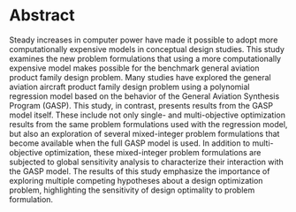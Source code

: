 # Abstract

Steady increases in computer power have made it possible to adopt more computationally expensive models in conceptual design studies.
    This study examines the new problem formulations that using a more computationally expensive model makes possible for the benchmark general aviation product family design problem.
    Many studies have explored the general aviation aircraft product family design problem using a polynomial regression model based on the behavior of the General Aviation Synthesis Program (GASP).
    This study, in contrast, presents results from the GASP model itself.
    These include not only single- and multi-objective optimization results from the same problem formulations used with the regression model, but also an exploration of several mixed-integer problem formulations that become available when the full GASP model is used.
    In addition to multi-objective optimization, these mixed-integer problem formulations are subjected to global sensitivity analysis to characterize their interaction with the GASP model.
    The results of this study emphasize the importance of exploring multiple competing hypotheses about a design optimization problem, highlighting the sensitivity of design optimality to problem formulation.


<!--
vim:ts=4:sw=4:expandtab:wrap lbr
-->
